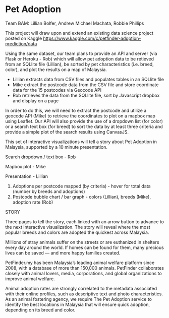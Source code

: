 # Pet Adoption

Team BAM: Lillian Bolfer, Andrew Michael Machata, Robbie Phillips

This project will draw upon and extend an existing data science project posted on Kaggle
https://www.kaggle.com/c/petfinder-adoption-prediction/data

Using the same dataset, our team plans to provide an API and server (via Flask or Heroku - Rob) 
which will allow pet adoption data to be retieved from an SQLlite file (Lillian), be sorted by pet 
characteristics (i.e. breed, color), and plot the results on a map of Malaysia.

- Lillian extracts data from CSV files and populates tables in an SQLlite file
- Mike extract the postcode data from the CSV file and store coordinate data for the 15 postcodes via Geocode API
- Rob retrieves the data from the SQLlite file, sort by Javascript dropbox and display on a page

In order to do this, we will need to extract the postcode and utilize a geocode API (Mike) to
retrieve the coordinates to plot on a mapbox map using Leaflet. 
Our API will also provide the use of a dropdown list (for color) or a search text box 
(for breed) to sort the data by at least three criteria and provide a simple plot of the 
search results using CanvasJS.

This set of interactive visualizations will tell a story about Pet Adoption in Malaysia, 
supported by a 10 minute presentation.

Search dropdown / text box - Rob

Mapbox plot - Mike

Presentation - Lillian

1) Adoptions per postcode mapped (by criteria) - hover for total data (number by breeds and adoptions)
2) Postcode bubble chart  / bar graph - colors (Lillian), breeds (Mike), adoption rate (Rob) 

STORY

Three pages to tell the story, each linked with an arrow button to advance to the next interactive
visualization. The story will reveal where the most popular breeds and colors are adopted the quickest across Malaysia. 



Millions of stray animals suffer on the streets or are euthanized in shelters every day around the world. If homes can be found for them, many precious lives can be saved — and more happy families created.

PetFinder.my has been Malaysia’s leading animal welfare platform since 2008, with a database of more than 150,000 animals. PetFinder collaborates closely with animal lovers, media, corporations, and global organizations to improve animal welfare.

Animal adoption rates are strongly correlated to the metadata associated with their online profiles, such as descriptive text and photo characteristics. As an animal fostering agency, we require The Pet Adoption service to identify the best locations in Malaysia 
that will ensure quick adoption, depending on its breed and color.
